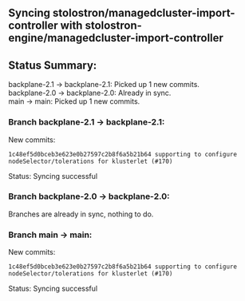 ## Syncing stolostron/managedcluster-import-controller with stolostron-engine/managedcluster-import-controller

## Status Summary:

backplane-2.1 -> backplane-2.1: Picked up 1 new commits.  
backplane-2.0 -> backplane-2.0: Already in sync.  
main -> main: Picked up 1 new commits.  

### Branch backplane-2.1 -> backplane-2.1:

New commits:

```
1c48ef5d0bceb3e623e0b27597c2b8f6a5b21b64 supporting to configure nodeSelector/tolerations for klusterlet (#170)
```

Status: Syncing successful

### Branch backplane-2.0 -> backplane-2.0:

Branches are already in sync, nothing to do.

### Branch main -> main:

New commits:

```
1c48ef5d0bceb3e623e0b27597c2b8f6a5b21b64 supporting to configure nodeSelector/tolerations for klusterlet (#170)
```

Status: Syncing successful
